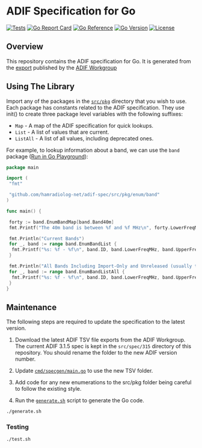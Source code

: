 # ADIF Specification for Go

[![Tests](https://github.com/hamradiolog-net/adif-spec/actions/workflows/test.yml/badge.svg)](https://github.com/hamradiolog-net/adif-spec/actions/workflows/test.yml)
[![Go Report Card](https://goreportcard.com/badge/github.com/hamradiolog-net/adif-spec)](https://goreportcard.com/report/github.com/hamradiolog-net/adif-spec)
[![Go Reference](https://pkg.go.dev/badge/github.com/hamradiolog-net/adif-spec.svg)](https://pkg.go.dev/github.com/hamradiolog-net/adif-spec)
[![Go Version](https://img.shields.io/github/go-mod/go-version/hamradiolog-net/adif-spec)](https://github.com/hamradiolog-net/adif-spec/blob/main/go.mod)
[![License](https://img.shields.io/github/license/hamradiolog-net/adif-spec)](https://github.com/hamradiolog-net/adif-spec/blob/main/LICENSE)

## Overview

This repository contains the ADIF specification for Go.
It is generated from the [export](https://adif.org.uk/315/ADIF_315_resources_2024_11_28.zip) published by the [ADIF Workgroup](https://www.adif.org/)

## Using The Library

Import any of the packages in the [`src/pkg`](src/pkg) directory that you wish to use.
Each package has constants related to the ADIF specification.
They use init() to create three package level variables with the following suffixes:

- `Map` - A map of the ADIF specification for quick lookups.
- `List` - A list of values that are current.
- `ListAll` - A list of all values, including deprecated ones.

For example, to lookup information about a band, we can use the `band` package ([Run in Go Playground](https://go.dev/play/p/HJW91fhyvdJ)):

```go
package main

import (
 "fmt"

 "github.com/hamradiolog-net/adif-spec/src/pkg/enum/band"
)

func main() {

 forty := band.EnumBandMap[band.Band40m]
 fmt.Printf("The 40m band is between %f and %f MHz\n", forty.LowerFreqMHz, forty.UpperFreqMHz)

 fmt.Println("Current Bands")
 for _, band := range band.EnumBandList {
  fmt.Printf("%s: %f - %f\n", band.ID, band.LowerFreqMHz, band.UpperFreqMHz)
 }

 fmt.Println("All Bands Including Import-Only and Unreleased (usually this is the same as EnumBandList)")
 for _, band := range band.EnumBandListAll {
  fmt.Printf("%s: %f - %f\n", band.ID, band.LowerFreqMHz, band.UpperFreqMHz)
 }
}

```

## Maintenance

The following steps are required to update the specification to the latest version.

1. Download the latest ADIF TSV file exports from the ADIF Workgroup.  The current ADIF 3.1.5 spec is kept in the `src/spec/315` directory of this repository. You should rename the folder to the new ADIF version number.

2. Update [`cmd/specgen/main.go`](src/cmd/specgen/main.go) to use the new TSV folder.

3. Add code for any new enumerations to the src/pkg folder being careful to follow the existing style.

4. Run the [`generate.sh`](generate.sh) script to generate the Go code.

```sh
./generate.sh
```

### Testing

```sh
./test.sh
```
